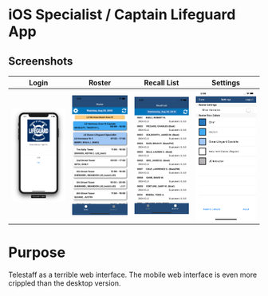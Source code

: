 [//]: # (Image References)

[login]: ./screenshots/login.png "Login screenshot"
[roster]: ./screenshots/roster.png "Roster screenshot"
[recall_list]: ./screenshots/recall_list.png "Recall List screenshot"
[settings]: ./screenshots/settings.png "Settings screenshot"

# iOS Specialist / Captain Lifeguard App

## Screenshots

Login | Roster | Recall List | Settings
--- | --- | --- | ---
![Login screenshot][login] | ![Roster Screenshot][roster] | ![Recall List Screenshot][recall_list] | ![Settings screenshot][settings]


# Purpose
Telestaff as a terrible web interface.  The mobile web interface is even more crippled than the desktop version.



